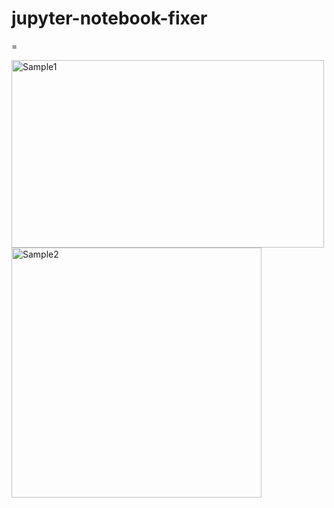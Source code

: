 # jupyter-notebook-fixer

=<p>
  <img src="https://i.imgur.com/QJwtqbI.png" alt="Sample1" width="500" height="300" style="display:inline-block;"/>
  <img src="https://i.imgur.com/PJQQLOL.png" alt="Sample2" height="400" style="display:inline-block;"/>
</p>

